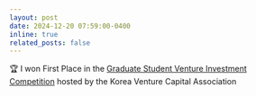 ```yaml
---
layout: post
date: 2024-12-20 07:59:00-0400
inline: true
related_posts: false
---
```


:trophy: I won First Place in the [Graduate Student Venture Investment Competition](https://www.bloter.net/news/articleView.html?idxno=628473) hosted by the Korea Venture Capital Association 